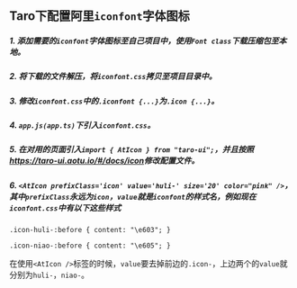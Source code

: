 ## Taro下配置阿里`iconfont`字体图标
##### 1. 添加需要的`iconfont`字体图标至自己项目中，使用`Font class`下载压缩包至本地。
##### 2. 将下载的文件解压，将`iconfont.css`拷贝至项目目录中。
##### 3. 修改`iconfont.css`中的`.iconfont {...}`为`.icon {...}`。
##### 4. `app.js(app.ts)`下引入`iconfont.css`。
##### 5. 在对用的页面引入`import { AtIcon } from "taro-ui";`，并且按照<a target="_blank" href="https://taro-ui.aotu.io/#/docs/icon">https://taro-ui.aotu.io/#/docs/icon</a>修改配置文件。
##### 6. `<AtIcon prefixClass='icon' value='huli-' size='20' color="pink" />`，其中`prefixClass`永远为`icon`，`value`就是`iconfont`的样式名，例如现在`iconfont.css`中有以下这些样式
```
.icon-huli-:before { content: "\e603"; }

.icon-niao-:before { content: "\e605"; }
```
在使用`<AtIcon />`标签的时候，`value`要去掉前边的`.icon-`，上边两个的`value`就分别为`huli-`，`niao-`。
